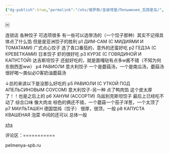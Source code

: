 ```yaml
---
{"dg-publish":true,"permalink":"/xhs/俄罗斯/圣彼得堡/Пельмения_瓦西里岛/","tags":["rednote","圣彼得堡"],"created":"2025-03-17T18:31:39.050+08:00","updated":"2025-03-20T22:46:14.624+08:00"}
---
```


￼
 

连锁店 各种饺子
可选项很多 有一些可以选带汤的（一个饺子那种）其实不记得具体点了什么馅 但是是亚洲饺子的胜利
p1 ДИМ-САМ (С МИДИЯМИ И ТОМАТАМИ) 广式点心饺子 选了青口番茄的，意外的还蛮好吃
p2 ГЕДЗА (С КРЕВЕТКАМИ) 日本饺子 虾的很好吃
p3 КУРЗЕ (С ГОВЯДИНОЙ И КАПУСТОЙ) 达吉斯坦饺子 还挺好吃的，就是面嘎哒有点多w酱不错（不知为何东倒西歪ww）
p4 РАВИОЛИ 意大利饺子 一个是蘑菇汤，一个是南瓜汤，蘑菇汤很好喝～类似必O客奶油蘑菇汤
	
↓总的来讲以下是没那么好吃的
p5 РАВИОЛИ (С УТКОЙ ПОД АПЕЛЬСИНОВЫМ СОУСОМ) 意大利饺子-另一种 点了鸭肉馅 这个皮太厚了！！也是之后上的
p6 ХАНУМ (АССОРТИ) 乌兹别克斯坦饺子 最后上已经吃不动了 综合口味 像大肉龙 棕色的俩还不错，一个蘑菇一个茄子洋葱，一个太顶了
p7 МАУЛЬТАШЕН 德国馄炖（饺子） 很厚，很顶，一般
p8 КАПУСТА КВАШЕНАЯ 泡菜 中间的还可以 总体一般

[xhs](https://www.xiaohongshu.com/explore/655020240000000032031615?xsec_token=AB31X_ZH9JXLGlOUwx7eg5c6qfrcYIWIg-ryt6fAAWo28=&xsec_source=pc_user)

评论区：===========



pelmenya-spb.ru